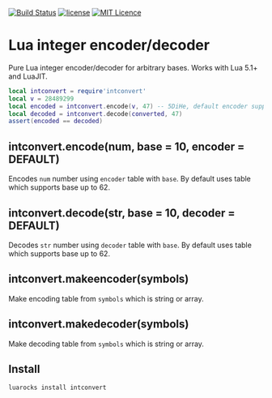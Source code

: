 [![Build Status](https://travis-ci.org/iskolbin/lintconvert.svg?branch=master)](https://travis-ci.org/iskolbin/lintconvert)
[![license](https://img.shields.io/badge/license-public%20domain-blue.svg)]()
[![MIT Licence](https://badges.frapsoft.com/os/mit/mit.svg?v=103)](https://opensource.org/licenses/mit-license.php)

Lua integer encoder/decoder
===========================

Pure Lua integer encoder/decoder for arbitrary bases. Works with Lua 5.1+ and LuaJIT.

```lua
local intconvert = require'intconvert'
local v = 28489299
local encoded = intconvert.encode(v, 47) -- 5DiHe, default encoder supports base up to 62
local decoded = intconvert.decode(converted, 47)
assert(encoded == decoded)
```

intconvert.encode(num, base = 10, encoder = DEFAULT)
----------------------------------------------------
Encodes `num` number using `encoder` table with `base`. By default uses table which
supports base up to 62.

intconvert.decode(str, base = 10, decoder = DEFAULT)
----------------------------------------------------
Decodes `str` number using `decoder` table with `base`. By default uses table which
supports base up to 62.

intconvert.makeencoder(symbols)
-------------------------------
Make encoding table from `symbols` which is string or array.

intconvert.makedecoder(symbols)
-------------------------------
Make decoding table from `symbols` which is string or array.

Install
-------
```bash
luarocks install intconvert
```
